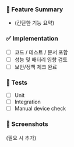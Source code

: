 ### 🚀 Feature Summary
- (간단한 기능 요약)
### ✅ Implementation
- [ ] 코드 / 테스트 / 문서 포함
- [ ] 성능 및 배터리 영향 검토
- [ ] 보안/정책 체크 완료
### 🧪 Tests
- [ ] Unit
- [ ] Integration
- [ ] Manual device check
### 📸 Screenshots
(필요 시 추가)
